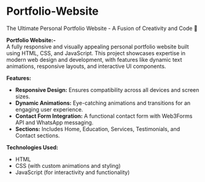 # Portfolio-Website
The Ultimate Personal Portfolio Website - A Fusion of Creativity and Code 🚀

**Portfolio Website:-**  
    A fully responsive and visually appealing personal portfolio website built using HTML, CSS, and JavaScript. 
This project showcases expertise in modern web design and development, with features like dynamic text animations, 
responsive layouts, and interactive UI components.

**Features:**  
- **Responsive Design:** Ensures compatibility across all devices and screen sizes.  
- **Dynamic Animations:** Eye-catching animations and transitions for an engaging user experience.  
- **Contact Form Integration:** A functional contact form with Web3Forms API and WhatsApp messaging.  
- **Sections:** Includes Home, Education, Services, Testimonials, and Contact sections.  

**Technologies Used:**  
- HTML  
- CSS (with custom animations and styling)  
- JavaScript (for interactivity and functionality)
